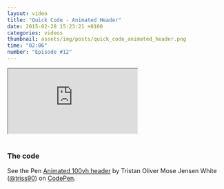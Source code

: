 ```yaml
---
layout: video
title: "Quick Code - Animated Header"
date: 2015-02-28 15:23:21 +0100
categories: videos
thumbnail: assets/img/posts/quick_code_animated_header.png
time: "02:06"
number: "Episode #12"
---
```


<div class="responsive-video">
   <iframe src="https://www.youtube.com/embed/aIJZEDYBTqc"></iframe>
</div>

<br>

### The code

<p data-height="268" data-theme-id="16012" data-slug-hash="MKLQBW" data-default-tab="result" data-user="triss90" class='codepen'>See the Pen <a href='http://codepen.io/triss90/pen/MKLQBW/'>Animated 100vh header</a> by Tristan Oliver Mose Jensen White (<a href='http://codepen.io/triss90'>@triss90</a>) on <a href='http://codepen.io'>CodePen</a>.</p>
<script async src="//assets.codepen.io/assets/embed/ei.js"></script>

